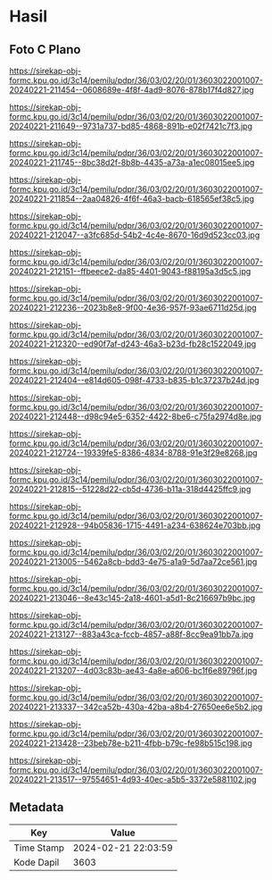 # Hasil

## Foto C Plano

https://sirekap-obj-formc.kpu.go.id/3c14/pemilu/pdpr/36/03/02/20/01/3603022001007-20240221-211454--0608689e-4f8f-4ad9-8076-878b17f4d827.jpg

https://sirekap-obj-formc.kpu.go.id/3c14/pemilu/pdpr/36/03/02/20/01/3603022001007-20240221-211649--9731a737-bd85-4868-891b-e02f7421c7f3.jpg

https://sirekap-obj-formc.kpu.go.id/3c14/pemilu/pdpr/36/03/02/20/01/3603022001007-20240221-211745--8bc38d2f-8b8b-4435-a73a-a1ec08015ee5.jpg

https://sirekap-obj-formc.kpu.go.id/3c14/pemilu/pdpr/36/03/02/20/01/3603022001007-20240221-211854--2aa04826-4f6f-46a3-bacb-618565ef38c5.jpg

https://sirekap-obj-formc.kpu.go.id/3c14/pemilu/pdpr/36/03/02/20/01/3603022001007-20240221-212047--a3fc685d-54b2-4c4e-8670-16d9d523cc03.jpg

https://sirekap-obj-formc.kpu.go.id/3c14/pemilu/pdpr/36/03/02/20/01/3603022001007-20240221-212151--ffbeece2-da85-4401-9043-f88195a3d5c5.jpg

https://sirekap-obj-formc.kpu.go.id/3c14/pemilu/pdpr/36/03/02/20/01/3603022001007-20240221-212236--2023b8e8-9f00-4e36-957f-93ae6711d25d.jpg

https://sirekap-obj-formc.kpu.go.id/3c14/pemilu/pdpr/36/03/02/20/01/3603022001007-20240221-212320--ed90f7af-d243-46a3-b23d-fb28c1522049.jpg

https://sirekap-obj-formc.kpu.go.id/3c14/pemilu/pdpr/36/03/02/20/01/3603022001007-20240221-212404--e814d605-098f-4733-b835-b1c37237b24d.jpg

https://sirekap-obj-formc.kpu.go.id/3c14/pemilu/pdpr/36/03/02/20/01/3603022001007-20240221-212448--d98c94e5-6352-4422-8be6-c75fa2974d8e.jpg

https://sirekap-obj-formc.kpu.go.id/3c14/pemilu/pdpr/36/03/02/20/01/3603022001007-20240221-212724--19339fe5-8386-4834-8788-91e3f29e8268.jpg

https://sirekap-obj-formc.kpu.go.id/3c14/pemilu/pdpr/36/03/02/20/01/3603022001007-20240221-212815--51228d22-cb5d-4736-b11a-318d4425ffc9.jpg

https://sirekap-obj-formc.kpu.go.id/3c14/pemilu/pdpr/36/03/02/20/01/3603022001007-20240221-212928--94b05836-1715-4491-a234-638624e703bb.jpg

https://sirekap-obj-formc.kpu.go.id/3c14/pemilu/pdpr/36/03/02/20/01/3603022001007-20240221-213005--5462a8cb-bdd3-4e75-a1a9-5d7aa72ce561.jpg

https://sirekap-obj-formc.kpu.go.id/3c14/pemilu/pdpr/36/03/02/20/01/3603022001007-20240221-213046--8e43c145-2a18-4601-a5d1-8c216697b9bc.jpg

https://sirekap-obj-formc.kpu.go.id/3c14/pemilu/pdpr/36/03/02/20/01/3603022001007-20240221-213127--883a43ca-fccb-4857-a88f-8cc9ea91bb7a.jpg

https://sirekap-obj-formc.kpu.go.id/3c14/pemilu/pdpr/36/03/02/20/01/3603022001007-20240221-213207--4d03c83b-ae43-4a8e-a606-bc1f6e89796f.jpg

https://sirekap-obj-formc.kpu.go.id/3c14/pemilu/pdpr/36/03/02/20/01/3603022001007-20240221-213337--342ca52b-430a-42ba-a8b4-27650ee6e5b2.jpg

https://sirekap-obj-formc.kpu.go.id/3c14/pemilu/pdpr/36/03/02/20/01/3603022001007-20240221-213428--23beb78e-b211-4fbb-b79c-fe98b515c198.jpg

https://sirekap-obj-formc.kpu.go.id/3c14/pemilu/pdpr/36/03/02/20/01/3603022001007-20240221-213517--97554651-4d93-40ec-a5b5-3372e5881102.jpg


## Metadata

| Key        | Value               |
| ---------- | ------------------- |
| Time Stamp | 2024-02-21 22:03:59 |
| Kode Dapil | 3603                |



